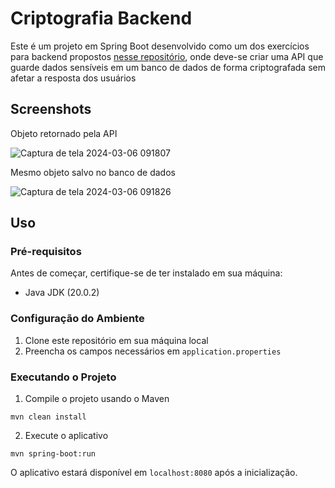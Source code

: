 # Criptografia Backend

  Este é um projeto em Spring Boot desenvolvido como um dos exercícios para backend propostos [nesse repositório](https://github.com/backend-br/desafios/tree/master/cryptography), onde deve-se criar uma API que guarde dados sensíveis em um banco de dados de forma criptografada sem afetar a resposta dos usuários
## Screenshots

Objeto retornado pela API 

![Captura de tela 2024-03-06 091807](https://github.com/Svaan1/backend-challenge-cryptography/assets/86506395/2d11be9d-b294-40db-8f23-12ceddcfb95d)

Mesmo objeto salvo no banco de dados

![Captura de tela 2024-03-06 091826](https://github.com/Svaan1/backend-challenge-cryptography/assets/86506395/64e3d01a-c0c5-4065-8693-be972220761f)

## Uso
### Pré-requisitos  
Antes de começar, certifique-se de ter instalado em sua máquina:  

- Java JDK (20.0.2)  
### Configuração do Ambiente  
1. Clone este repositório em sua máquina local  
2. Preencha os campos necessários em `application.properties`  
### Executando o Projeto  
1. Compile o projeto usando o Maven  
```
mvn clean install
```
2. Execute o aplicativo
```
mvn spring-boot:run
````

O aplicativo estará disponível em `localhost:8080` após a inicialização.
